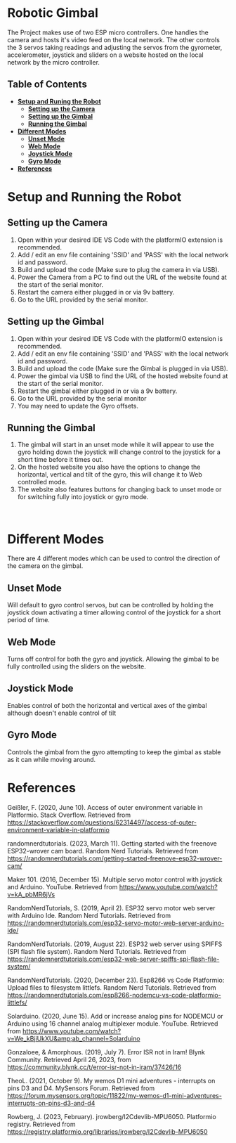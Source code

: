 # Robotic Gimbal
The Project makes use of two ESP micro controllers. One handles the camera and hosts it's video feed on the local network. The other controls the 3 servos taking readings and adjusting the servos from the gyrometer, accelerometer, joystick and sliders on a website hosted on the local network by the micro controller.

## **Table of Contents**
- [**Setup and Runing the Robot**](#setup-and-running-the-robot)
    - [**Setting up the Camera**](#setting-up-the-camera)
    - [**Setting up the Gimbal**](#setting-up-the-gimbal)
    - [**Running the Gimbal**](#running-the-gimbal)
- [**Different Modes**](#different-modes)
    - [**Unset Mode**](#unset-mode)
    - [**Web Mode**](#web-mode)
    - [**Joystick Mode**](#joystick-mode)
    - [**Gyro Mode**](#gyro-mode)
- [**References**](#references)


# Setup and Running the Robot

## Setting up the Camera
1. Open within your desired IDE VS Code with the platformIO extension is recommended.
2. Add / edit an env file containing 'SSID' and 'PASS' with the local network id and password.
3. Build and upload the code (Make sure to plug the camera in via USB).
4. Power the Camera from a PC to find out the URL of the website found at the start of the serial monitor.
5. Restart the camera either plugged in or via 9v battery.
6. Go to the URL provided by the serial monitor. 

## Setting up the Gimbal
1. Open within your desired IDE VS Code with the platformIO extension is recommended.
2. Add / edit an env file containing 'SSID' and 'PASS' with the local network id and password.
2. Build and upload the code (Make sure the Gimbal is plugged in via USB).
3. Power the gimbal via USB to find the URL of the hosted website found at the start of the serial monitor.
4. Restart the gimbal either plugged in or via a 9v battery.
5. Go to the URL provided by the serial monitor
6. You may need to update the Gyro offsets.

## Running the Gimbal
1. The gimbal will start in an unset mode while it will appear to use the gyro holding down the joystick will change control to the joystick for a short time before it times out.
2. On the hosted website you also have the options to change the horizontal, vertical and tilt of the gyro, this will change it to Web controlled mode.
3. The website also features buttons for changing back to unset mode or for switching fully into joystick or gyro mode.

<br />


# Different Modes
There are 4 different modes which can be used to control the direction of the camera on the gimbal.

## Unset Mode
Will default to gyro control servos, but can be controlled by holding the joystick down activating a timer allowing control of the joystick for a short period of time.

## Web Mode
Turns off control for both the gyro and joystick. Allowing the gimbal to be fully controlled using the sliders on the website.

## Joystick Mode
Enables control of both the horizontal and vertical axes of the gimbal although doesn't enable control of tilt

## Gyro Mode
Controls the gimbal from the gyro attempting to keep the gimbal as stable as it can while moving around.


# References

Geißler, F. (2020, June 10). Access of outer environment variable in Platformio. Stack Overflow. Retrieved from https://stackoverflow.com/questions/62314497/access-of-outer-environment-variable-in-platformio 

randomnerdtutorials. (2023, March 11). Getting started with the freenove ESP32-wrover cam board. Random Nerd Tutorials. Retrieved from https://randomnerdtutorials.com/getting-started-freenove-esp32-wrover-cam/ 

Maker 101. (2016, December 15). Multiple servo motor control with joystick and Arduino. YouTube. Retrieved from https://www.youtube.com/watch?v=kA_pbMR6jVs 

RandomNerdTutorials, S. (2019, April 2). ESP32 servo motor web server with Arduino Ide. Random Nerd Tutorials. Retrieved from https://randomnerdtutorials.com/esp32-servo-motor-web-server-arduino-ide/ 

RandomNerdTutorials. (2019, August 22). ESP32 web server using SPIFFS (SPI flash file system). Random Nerd Tutorials. Retrieved from https://randomnerdtutorials.com/esp32-web-server-spiffs-spi-flash-file-system/ 

RandomNerdTutorials. (2020, December 23). Esp8266 vs Code Platformio: Upload files to filesystem littlefs. Random Nerd Tutorials. Retrieved from https://randomnerdtutorials.com/esp8266-nodemcu-vs-code-platformio-littlefs/ 

Solarduino. (2020, June 15). Add or increase analog pins for NODEMCU or Arduino using 16 channel analog multiplexer module. YouTube. Retrieved from https://www.youtube.com/watch?v=We_kBjiUkXU&amp;ab_channel=Solarduino 

Gonzaloee, & Amorphous. (2019, July 7). Error ISR not in Iram! Blynk Community. Retrieved April 26, 2023, from https://community.blynk.cc/t/error-isr-not-in-iram/37426/16 

TheoL. (2021, October 9). My wemos D1 mini adventures - interrupts on pins D3 and D4. MySensors Forum. Retrieved from https://forum.mysensors.org/topic/11822/my-wemos-d1-mini-adventures-interrupts-on-pins-d3-and-d4 

Rowberg, J. (2023, February). jrowberg/I2Cdevlib-MPU6050. Platformio registry. Retrieved from https://registry.platformio.org/libraries/jrowberg/I2Cdevlib-MPU6050 